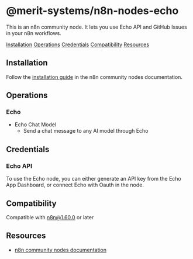 # @merit-systems/n8n-nodes-echo

This is an n8n community node. It lets you use Echo API and GitHub Issues in your n8n workflows.

[Installation](#installation)
[Operations](#operations)
[Credentials](#credentials)
[Compatibility](#compatibility)
[Resources](#resources)

## Installation

Follow the [installation guide](https://docs.n8n.io/integrations/community-nodes/installation/) in the n8n community nodes documentation.

## Operations

### Echo

- Echo Chat Model
  - Send a chat message to any AI model through Echo

## Credentials

### Echo API

To use the Echo node, you can either generate an API key from the Echo App Dashboard, or connect Echo with Oauth in the node.

## Compatibility

Compatible with n8n@1.60.0 or later

## Resources

- [n8n community nodes documentation](https://docs.n8n.io/integrations/#community-nodes)
